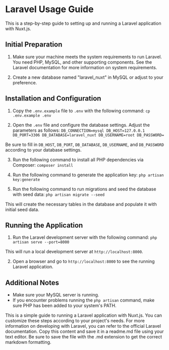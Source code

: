 # Laravel Usage Guide

This is a step-by-step guide to setting up and running a Laravel application with Nuxt.js.

## Initial Preparation

1. Make sure your machine meets the system requirements to run Laravel. You need PHP, MySQL, and other supporting components. See the Laravel documentation for more information on system requirements.

2. Create a new database named "laravel_nuxt" in MySQL or adjust to your preference.

## Installation and Configuration

1. Copy the `.env.example` file to `.env` with the following command:
`cp .env.example .env`

2. Open the `.env` file and configure the database settings. Adjust the parameters as follows:
`DB_CONNECTION=mysql
DB_HOST=127.0.0.1
DB_PORT=3306
DB_DATABASE=laravel_nuxt
DB_USERNAME=root
DB_PASSWORD=`

Be sure to fill in `DB_HOST`, `DB_PORT`, `DB_DATABASE`, `DB_USERNAME`, and `DB_PASSWORD` according to your database settings.

3. Run the following command to install all PHP dependencies via Composer:
`composer install`

4. Run the following command to generate the application key:
`php artisan key:generate`

5. Run the following command to run migrations and seed the database with seed data:
`php artisan migrate --seed`

This will create the necessary tables in the database and populate it with initial seed data.

## Running the Application

1. Run the Laravel development server with the following command:
`php artisan serve --port=8000`

This will run a local development server at `http://localhost:8000`.

2. Open a browser and go to `http://localhost:8000` to see the running Laravel application.

## Additional Notes

- Make sure your MySQL server is running.
- If you encounter problems running the `php artisan` command, make sure PHP has been added to your system's PATH.

This is a simple guide to running a Laravel application with Nuxt.js. You can customize these steps according to your project's needs. For more information on developing with Laravel, you can refer to the official Laravel documentation.
Copy this content and save it in a readme.md file using your text editor. Be sure to save the file with the .md extension to get the correct markdown formatting.